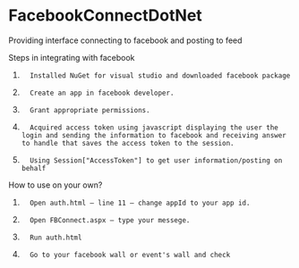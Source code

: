 FacebookConnectDotNet
=====================

Providing interface connecting to facebook and posting to feed


Steps in integrating with facebook

1.       Installed NuGet for visual studio and downloaded facebook package

2.       Create an app in facebook developer.

3.       Grant appropriate permissions.

4.       Acquired access token using javascript displaying the user the login and sending the information to facebook and receiving answer to handle that saves the access token to the session.

5.       Using Session["AccessToken"] to get user information/posting on behalf

 

How to use on your own?

1.       Open auth.html – line 11 – change appId to your app id.

2.       Open FBConnect.aspx – type your messege.

3.       Run auth.html

4.       Go to your facebook wall or event's wall and check
